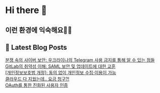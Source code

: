 # Hi there 👋

## 이런 환경에 익숙해요✍🏼

## 📕 Latest Blog Posts

<a href=https://honge1122.tistory.com/76>분쟁 속의 사이버 보안: 우크라이나의 Telegram 사용 금지를 통해 알 수 있는 점들</a></br><a href=https://honge1122.tistory.com/75>GitLab의 취약성 이해: SAML 보안 및 업데이트에 대한 교훈</a></br><a href=https://honge1122.tistory.com/74>[개인정보보호법 개정]: 동의 없이 개인정보 수집&middot;이용이 가능</a></br><a href=https://honge1122.tistory.com/73>클라우드 다 지웠는데.. 요금 청구?!</a></br><a href=https://honge1122.tistory.com/72>OAuth를 통한 진화된 사용자 인증</a></br>